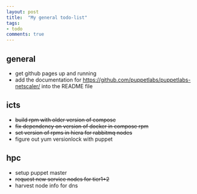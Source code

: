 ```yaml
---
layout: post
title:  "My general todo-list"
tags:
- todo
comments: true
---
```


## general

* get github pages up and running
* add the documentation for https://github.com/puppetlabs/puppetlabs-netscaler/ into the README file

## icts

* ~~build rpm with older version of compose~~
* ~~fix dependency on version of docker in compose rpm~~
* ~~set version of rpms in hiera for rabbitmq nodes~~
* figure out yum versionlock with puppet

## hpc

* setup puppet master
* ~~request new service nodes for tier1+2~~
* harvest node info for dns

